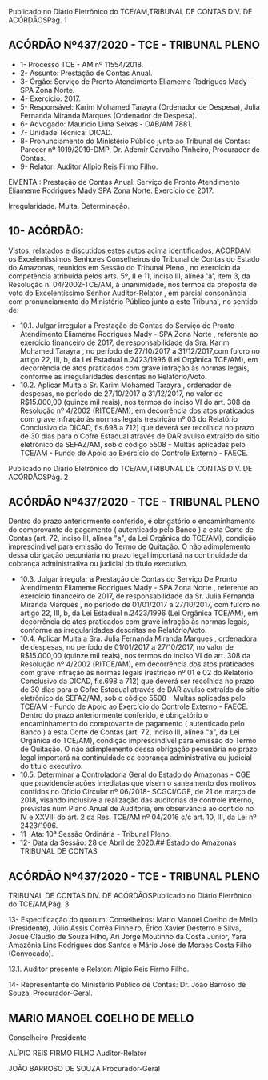 Publicado  no  Diário  Eletrônico do TCE/AM,TRIBUNAL DE CONTAS DIV. DE ACÓRDÃOSPág. 1

## ACÓRDÃO Nº437/2020 - TCE - TRIBUNAL PLENO

- 1- Processo TCE - AM nº 11554/2018.
- 2- Assunto: Prestação de Contas Anual.
- 3- Órgão: Serviço de Pronto Atendimento Eliameme Rodrigues Mady - SPA Zona Norte.
- 4- Exercício: 2017.
- 5- Responsável: Karim  Mohamed  Tarayra  (Ordenador  de  Despesa),  Julia  Fernanda Miranda Marques (Ordenador de Despesa).
- 6- Advogado: Mauricio Lima Seixas - OAB/AM 7881.
- 7- Unidade Técnica: DICAD.
- 8- Pronunciamento  do  Ministério  Público  junto  ao  Tribunal  de  Contas: Parecer  nº 1019/2019-DMP, Dr. Ademir Carvalho Pinheiro, Procurador de Contas.
- 9- Relator: Auditor Alípio Reis Firmo Filho.

EMENTA :  Prestação  de  Contas  Anual.  Serviço  de Pronto  Atendimento  Eliameme  Rodrigues  Mady  SPA Zona Norte. Exercício de 2017.

Irregularidade. Multa. Determinação.

## 10-  ACÓRDÃO:

Vistos, relatados e discutidos estes autos acima identificados, ACORDAM os Excelentíssimos Senhores Conselheiros do Tribunal de Contas do Estado do Amazonas, reunidos em Sessão do Tribunal Pleno , no exercício da competência atribuída pelos arts. 5º, II e 11, inciso III, alínea 'a', item 3, da Resolução n. 04/2002-TCE/AM, à unanimidade, nos  termos  da  proposta  de  voto  do  Excelentíssimo  Senhor  Auditor-Relator ,  em  parcial consonância com pronunciamento do Ministério Público junto a este Tribunal, no sentido de:

- 10.1. Julgar irregular a Prestação de Contas do Serviço de Pronto Atendimento Eliameme Rodrigues Mady - SPA Zona Norte ,  referente ao  exercício  financeiro  de  2017,  de  responsabilidade  da Sra.  Karim Mohamed Tarayra , no período de 27/10/2017 a 31/12/2017,com fulcro no artigo 22, III, b, da Lei Estadual n.2423/1996 (Lei Orgânica TCE/AM), em decorrência  de  atos  praticados  com  grave  infração  às  normas  legais, conforme as irregularidades descritas no Relatório/Voto.
- 10.2. Aplicar Multa a Sr. Karim Mohamed Tarayra , ordenador de despesas, no período de 27/10/2017 a 31/12/2017, no valor de R$15.000,00 (quinze  mil  reais),  nos  termos  do  inciso  VI  do  art.  308  da Resolução  nº  4/2002  (RITCE/AM),  em  decorrência  dos  atos  praticados com  grave  infração  às  normas  legais  (restrição  nº  03  do  Relatório Conclusivo da DICAD, fls.698 a 712) que deverá ser recolhida no prazo de 30 dias para o Cofre Estadual através de DAR avulso extraído do sítio eletrônico  da  SEFAZ/AM,  sob  o  código  5508  -  Multas  aplicadas  pelo TCE/AM - Fundo de Apoio ao Exercício do Controle Externo - FAECE.

Publicado  no  Diário  Eletrônico do TCE/AM,TRIBUNAL DE CONTAS DIV. DE ACÓRDÃOSPág. 2

## ACÓRDÃO Nº437/2020 - TCE - TRIBUNAL PLENO

Dentro do prazo anteriormente conferido, é obrigatório o encaminhamento do comprovante de pagamento ( autenticado pelo Banco ) a esta Corte de Contas  (art.  72,  inciso  III,  alínea  "a",  da  Lei  Orgânica  do  TCE/AM), condição  imprescindível  para  emissão  do  Termo  de  Quitação.  O  não adimplemento  dessa  obrigação  pecuniária  no  prazo  legal  importará  na continuidade da cobrança administrativa ou judicial do título executivo.

- 10.3. Julgar irregular a Prestação de Contas do Serviço De Pronto Atendimento Eliameme Rodrigues Mady - SPA Zona Norte ,  referente ao exercício financeiro de 2017, de responsabilidade da Sr. Julia Fernanda Miranda Marques , no período de 01/01/2017 a 27/10/2017, com fulcro no  artigo  22,  III,  b,  da  Lei  Estadual  n.2423/1996 (Lei  Orgânica  TCE/AM),  em  decorrência  de  atos  praticados  com  grave infração  às  normas  legais,  conforme  as  irregularidades  descritas  no Relatório/Voto.
- 10.4. Aplicar Multa a Sra. Julia Fernanda Miranda Marques ,  ordenadora de despesas, no período de 01/01/2017 a 27/10/2017, no valor de R$15.000,00 (quinze  mil  reais), nos  termos  do  inciso  VI  do  art.  308  da Resolução  nº  4/2002  (RITCE/AM),  em  decorrência  dos  atos  praticados com grave infração  às  normas  legais (restrição  nº  01  e  02  do  Relatório Conclusivo da DICAD, fls.698 a 712) que deverá ser recolhida no prazo de 30 dias para o Cofre Estadual através de DAR avulso extraído do sítio eletrônico  da  SEFAZ/AM,  sob  o  código  5508  -  Multas  aplicadas  pelo TCE/AM - Fundo de Apoio ao Exercício do Controle Externo - FAECE. Dentro do prazo anteriormente conferido, é obrigatório o encaminhamento do comprovante de pagamento ( autenticado pelo Banco ) a esta Corte de Contas  (art.  72,  inciso  III,  alínea  "a",  da  Lei  Orgânica  do  TCE/AM), condição  imprescindível  para  emissão  do  Termo  de  Quitação.  O  não adimplemento  dessa  obrigação  pecuniária  no  prazo  legal  importará  na continuidade da cobrança administrativa ou judicial do título executivo.
- 10.5. Determinar a Controladoria Geral do Estado do Amazonas - CGE que providencie  ações  imediatas  que  visem  o  saneamento  dos  motivos contidos no Ofício Circular nº 06/2018- SCGCI/CGE, de 21 de março de 2018,  visando  inclusive  a  realização  das  auditorias  de  controle  interno, previstas num Plano Anual de Auditoria, em observância ao contido no IV e XXVIII do art. 2 da Res. TCE/AM nº 04/2016 c/c art. 10, III, da Lei nº 2423/1996.
- 11-  Ata: 10ª Sessão Ordinária - Tribunal Pleno.
- 12-  Data da Sessão: 28 de Abril de 2020.## Estado do Amazonas TRIBUNAL DE CONTAS

## ACÓRDÃO Nº437/2020 - TCE - TRIBUNAL PLENO

TRIBUNAL DE CONTAS DIV. DE ACÓRDÃOSPublicado  no  Diário  Eletrônico do TCE/AM,Pág. 3

13-  Especificação do quorum: Conselheiros: Mario Manoel Coelho de Mello (Presidente), Júlio Assis Corrêa Pinheiro, Érico Xavier Desterro e Silva, Josué Cláudio de Souza Filho, Ari Jorge Moutinho da Costa Júnior, Yara Amazônia Lins Rodrigues dos Santos e Mário José de Moraes Costa Filho (Convocado).

13.1. Auditor presente e Relator: Alípio Reis Firmo Filho.

14-  Representante  do  Ministério  Público  de  Contas: Dr. João  Barroso  de  Souza, Procurador-Geral.

## MARIO MANOEL COELHO DE MELLO

Conselheiro-Presidente

ALÍPIO REIS FIRMO FILHO Auditor-Relator

JOÃO BARROSO DE SOUZA Procurador-Geral